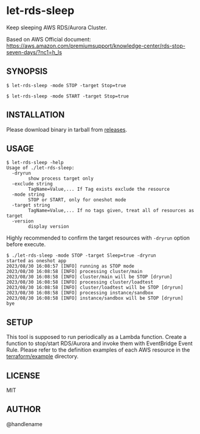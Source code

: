 # let-rds-sleep

Keep sleeping AWS RDS/Aurora Cluster.

Based on AWS Official document: https://aws.amazon.com/premiumsupport/knowledge-center/rds-stop-seven-days/?nc1=h_ls

## SYNOPSIS

```console
$ let-rds-sleep -mode STOP -target Stop=true
```

```console
$ let-rds-sleep -mode START -target Stop=true
```

## INSTALLATION

Please download binary in tarball from [releases](https://github.com/handlename/let-rds-sleep/releases).

## USAGE

```console
$ let-rds-sleep -help
Usage of ./let-rds-sleep:
  -dryrun
    	show process target only
  -exclude string
    	TagName=Value,... If Tag exists exclude the resource
  -mode string
    	STOP or START, only for oneshot mode
  -target string
    	TagName=Value,... If no tags given, treat all of resources as target
  -version
    	display version
```

Highly recommended to confirm the target resources with `-dryrun` option before execute.

```console
$ ./let-rds-sleep -mode STOP -target Sleep=true -dryrun
started as oneshot app
2023/08/30 16:08:57 [INFO] running as STOP mode
2023/08/30 16:08:58 [INFO] processing cluster/main
2023/08/30 16:08:58 [INFO] cluster/main will be STOP [dryrun]
2023/08/30 16:08:58 [INFO] processing cluster/loadtest
2023/08/30 16:08:58 [INFO] cluster/loadtest will be STOP [dryrun]
2023/08/30 16:08:58 [INFO] processing instance/sandbox
2023/08/30 16:08:58 [INFO] instance/sandbox will be STOP [dryrun]
bye
```

## SETUP

This tool is supposed to run periodically as a Lambda function.
Create a function to stop/start RDS/Aurora and invoke them with EventBridge Event Rule.
Please refer to the definition examples of each AWS resource in the [terraform/example](https://github.com/handlename/let-rds-sleep/tree/main/terraform/example) directory.

## LICENSE

MIT

## AUTHOR

@handlename
